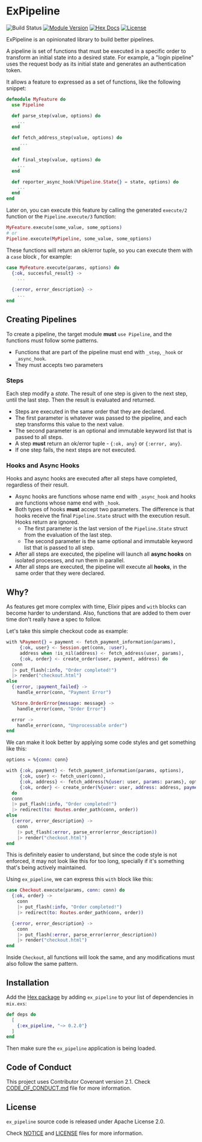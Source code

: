 # ExPipeline

![Build Status](https://github.com/msramos/ex_pipeline/actions/workflows/ci.yml/badge.svg?branch=main)
[![Module Version](https://img.shields.io/hexpm/v/ex_pipeline.svg)](https://hex.pm/packages/ex_pipeline)
[![Hex Docs](https://img.shields.io/badge/hex-docs-lightgreen.svg)](https://hexdocs.pm/ex_pipeline/)
[![License](https://img.shields.io/hexpm/l/ex_pipeline.svg)](https://github.com/msramos/ex_pipeline/blob/main/LICENSE)

ExPipeline is an opinionated library to build better pipelines.

A pipeline is set of functions that must be executed in a specific order to transform an initial state into a desired
state. For example, a "login pipeline" uses the request body as its initial state and generates an authentication token.

It allows a feature to expressed as a set of functions, like the following snippet:

```elixir
defmodule MyFeature do
  use Pipeline

  def parse_step(value, options) do
    ...
  end

  def fetch_address_step(value, options) do
     ...
  end

  def final_step(value, options) do
    ...
  end

  def reporter_async_hook(%Pipeline.State{} = state, options) do
    ...
  end
end
```

Later on, you can execute this feature by calling the generated `execute/2` function or the `Pipeline.execute/3`
function:

```elixir
MyFeature.execute(some_value, some_options)
# or
Pipeline.execute(MyPipeline, some_value, some_options)
```

These functions will return an ok/error tuple, so you can execute them with a `case` block , for example:

```elixir
case MyFeature.execute(params, options) do
  {:ok, succesful_result} ->
    ...

  {:error, error_description} ->
    ...
end
```

## Creating Pipelines

To create a pipeline, the target module **must** `use Pipeline`, and the functions must follow some patterns.

* Functions that are part of the pipeline must end with `_step`, `_hook` or `_async_hook`.
* They must accepts two parameters

### Steps

Each step modify a _state_. The result of one step is given to the next step, until the last step. Then the result
is evaluated and returned.

* Steps are executed in the same order that they are declared.
* The first parameter is whatever was passed to the pipeline, and each step transforms this value to the next value.
* The second parameter is an optional and immutable keyword list that is passed to all steps.
* A step **must** return an ok/error tuple - `{:ok, any}` or `{:error, any}`.
* If one step fails, the next steps are not executed.

### Hooks and Async Hooks

Hooks and async hooks are executed after all steps have completed, regardless of their result.

* Async hooks are functions whose name end with `_async_hook` and hooks are functions whose name end with `_hook`.
* Both types of hooks  **must** accept two parameters. The difference is that hooks receive the final `Pipeline.State`
struct with the execution result. Hooks return are ignored.
  * The first parameter is the last version of the `Pipeline.State` struct from the evaluation of the last step.
  * The second parameter is the same optional and immutable keyword list that is passed to all step.
* After all steps are executed, the pipeline will launch all __async hooks__ on isolated processes, and run them in
  parallel.
* After all steps are executed, the pipeline will execute all __hooks__, in the same order that they were declared.


## Why?

As features get more complex with time, Elixir pipes and `with` blocks can become harder to understand. Also, functions
that are added to them over time don't really have a spec to follow.

Let's take this simple checkout code as example:

```elixir
with %Payment{} = payment <- fetch_payment_information(params),
     {:ok, user} <- Session.get(conn, :user),
     address when !is_nil(address) <- fetch_address(user, params),
     {:ok, order} <- create_order(user, payment, address) do
  conn
  |> put_flash(:info, "Order completed!")
  |> render("checkout.html")
else
  {:error, :payment_failed} ->
    handle_error(conn, "Payment Error")

  %Store.OrderError{message: message} ->
    handle_error(conn, "Order Error")

  error ->
    handle_error(conn, "Unprocessable order")
end
```

We can make it look better by applying some code styles and get something like this:

```elixir
options = %{conn: conn}

with {:ok, payment} <- fetch_payment_information(params, options),
     {:ok, user} <- fetch_user(conn),
     {:ok, address} <- fetch_address(%{user: user, params: params}, options),
     {:ok, order} <- create_order(%{user: user, address: address, payment: payment}, options)
  do
  conn
  |> put_flash(:info, "Order completed!")
  |> redirect(to: Routes.order_path(conn, order))
else
  {:error, error_description} ->
    conn
    |> put_flash(:error, parse_error(error_description))
    |> render("checkout.html")
end
```

This is definitely easier to understand, but since the code style is not enforced, it may not look like this for too
long, specially if it's something that's being actively maintained.

Using `ex_pipeline`, we can express this `with` block like this:

```elixir
case Checkout.execute(params, conn: conn) do
  {:ok, order} ->
    conn
    |> put_flash(:info, "Order completed!")
    |> redirect(to: Routes.order_path(conn, order))

  {:error, error_description} ->
    conn
    |> put_flash(:error, parse_error(error_description))
    |> render("checkout.html")
end
```

Inside `Checkout`, all functions will look the same, and any modifications must also follow the same pattern.

## Installation

Add the [Hex package](https://hex.pm/packages/ex_pipeline) by adding `ex_pipeline` to your list of dependencies in
`mix.exs`:

```elixir
def deps do
  [
    {:ex_pipeline, "~> 0.2.0"}
  ]
end
```

Then make sure the `ex_pipeline` application is being loaded.

## Code of Conduct

This project uses Contributor Covenant version 2.1. Check [CODE_OF_CONDUCT.md](/CODE_OF_CONDUCT.md) file for more information.

## License

`ex_pipeline` source code is released under Apache License 2.0.

Check [NOTICE](/NOTICE) and [LICENSE](/LICENSE) files for more information.

